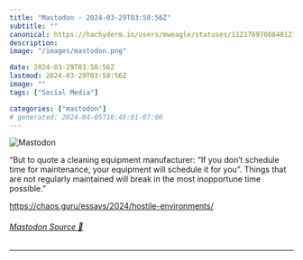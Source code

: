 ```yaml
---
title: "Mastodon - 2024-03-29T03:58:56Z"
subtitle: ""
canonical: https://hachyderm.io/users/mweagle/statuses/112176970884812107
description:
image: "/images/mastodon.png"

date: 2024-03-29T03:58:56Z
lastmod: 2024-03-29T03:58:56Z
image: ""
tags: ["Social Media"]

categories: ["mastodon"]
# generated: 2024-04-05T16:46:01-07:00
---
```

![Mastodon](/images/mastodon.png)

<p>“But to quote a cleaning equipment manufacturer: “If you don’t schedule time for maintenance, your equipment will schedule it for you”. Things that are not regularly maintained will break in the most inopportune time possible.”</p><p><a href="https://chaos.guru/essays/2024/hostile-environments/" target="_blank" rel="nofollow noopener noreferrer" translate="no"><span class="invisible">https://</span><span class="ellipsis">chaos.guru/essays/2024/hostile</span><span class="invisible">-environments/</span></a></p>


###### [Mastodon Source 🐘](https://hachyderm.io/@mweagle/112176970884812107)

___
